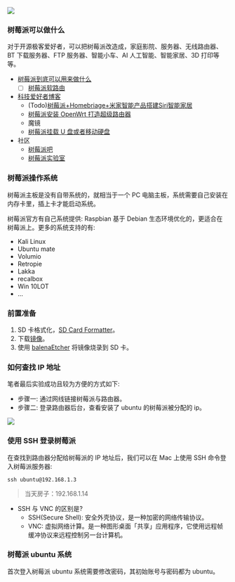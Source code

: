 <!--
abbrlink: rahvuwkb
title: 树莓派简介&烧录系统
-->

![](http://with.muyunyun.cn/0bb19aa47dec25151a4c7a56524e5d82.jpg-400)

### 树莓派可以做什么

对于开源极客爱好者，可以把树莓派改造成，家庭影院、服务器、无线路由器、BT 下载服务器、FTP 服务器、智能小车、AI 人工智能、智能家居、3D 打印等等。

* [树莓派到底可以用来做什么](https://zhuanlan.zhihu.com/p/166019428)
  - [ ] [树莓派软路由](https://www.v2fy.com/p/2021-07-04-openwrt-4b-1625383754000/)
* [科技爱好者博客](https://www.lxx1.com/4139)
  * (Todo)[树莓派+Homebriage+米家智能产品搭建Siri智能家居](https://www.lxx1.com/3220)
  * [树莓派安装 OpenWrt 打造超级路由器](https://www.lxx1.com/3294)
  * 魔镜
  * [树莓派挂载 U 盘或者移动硬盘](https://www.lxx1.com/4181)
* 社区
  * [树莓派吧](http://www.shumeipaiba.com/)
  * [树莓派实验室](https://shumeipai.nxez.com/)

### 树莓派操作系统

树莓派主板是没有自带系统的，就相当于一个 PC 电脑主板，系统需要自己安装在内存卡里，插上卡才能启动系统。

树莓派官方有自己系统提供: Raspbian 基于 Debian 生态环境优化的，更适合在树莓派上。更多的系统支持的有:

* Kali Linux
* Ubuntu mate
* Volumio
* Retropie
* Lakka
* recalbox
* Win 10LOT
* ...

### 前置准备

1. SD 卡格式化，[SD Card Formatter](https://www.sdcard.org/downloads/formatter/)。
2. 下载[镜像]((https://ubuntu.com/download/raspberry-pi/thank-you?version=20.04.3&architecture=server-arm64+raspi))。
3. 使用 [balenaEtcher](https://www.balena.io/etcher/) 将镜像烧录到 SD 卡。

### 如何查找 IP 地址

笔者最后实验成功且较为方便的方式如下:

* 步骤一: 通过网线链接树莓派与路由器。
* 步骤二: 登录路由器后台，查看安装了 ubuntu 的树莓派被分配的 ip。

![](http://with.muyunyun.cn/f32ea27b99f27a350916fb14c3d1bace.jpg)

### 使用 SSH 登录树莓派

在查找到路由器分配给树莓派的 IP 地址后，我们可以在 Mac 上使用 SSH 命令登入树莓派服务器:

```
ssh ubuntu@192.168.1.3
```

> 当天房子：192.168.1.14

* SSH 与 VNC 的区别是?
  * SSH(Secure Shell): 安全外壳协议，是一种加密的网络传输协议。
  * VNC: 虚拟网络计算。是一种图形桌面「共享」应用程序，它使用远程帧缓冲协议来远程控制另一台计算机。

### 树莓派 ubuntu 系统

首次登入树莓派 ubuntu 系统需要修改密码，其初始账号与密码都为 ubuntu。
